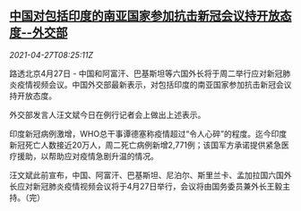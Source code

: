 <!--1619512262000-->
[中国对包括印度的南亚国家参加抗击新冠会议持开放态度--外交部](https://cn.reuters.com/article/china-mofa-asia-covid-meeting-0427-idCNKBS2CE0SJ)
------

<div><i>2021-04-27T08:25:11Z</i></div><p>路透北京4月27日 - 中国和阿富汗、巴基斯坦等六国外长将于周二举行应对新冠肺炎疫情视频会议。中国外交部最新表示，对包括印度的南亚国家参加抗击新冠会议持开放态度。</p><p>外交部发言人汪文斌今日在例行记者会上做出上述表示。</p><p>印度新冠病例激增，WHO总干事谭德塞称疫情超过“令人心碎”的程度。迄今印度新冠死亡人数接近20万人，周二死亡病例新增2,771例；该国军方承诺提供紧急医疗援助，以帮助应对疫情急剧升温的情况。</p><p>汪文斌此前宣布，中国、阿富汗、巴基斯坦、尼泊尔、斯里兰卡、孟加拉国六国外长应对新冠肺炎疫情视频会议将于4月27日举行，会议将由国务委员兼外长王毅主持。（完）</p>
